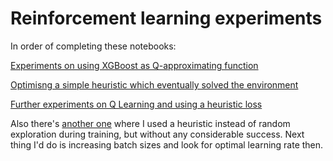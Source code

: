 # Reinforcement learning experiments

In order of completing these notebooks:

[Experiments on using XGBoost as Q-approximating function](Q_Learning.ipynb)

[Optimisng a simple heuristic which eventually solved the environment](BasicGenetic.ipynb)

[Further experiments on Q Learning and using a heuristic loss](CartParametrised.ipynb)

Also there's [another one](CartParametrised_Smart) where I used a heuristic instead of random exploration during training, but without any considerable success. Next thing I'd do is increasing batch sizes and look for optimal learning rate then.
